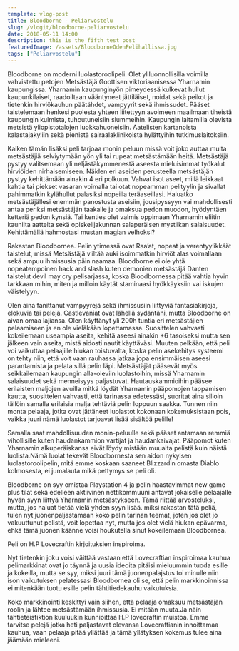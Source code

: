 ```yaml
---
template: vlog-post
title: Bloodborne - Peliarvostelu
slug: /vlogit/bloodborne-peliarvostelu
date: 2018-05-11 14:00
description: this is the fifth test post
featuredImage: /assets/BloodborneOdenPelihallissa.jpg
tags: ["Peliarvostelu"]
---
```

Bloodborne on moderni luolastoroolipeli. Olet yliluonnollisilla voimilla vahvistettu petojen Metsästäjä Goottisen viktoriaanisessa Yharnamin kaupungissa.  Yharnamin kaupunginyön pimeydessä kulkevat hullut kaupunkilaiset, raadoiltaan vääntyneet jättiläiset, noidat sekä peikot ja tietenkin hirviökauhun päätähdet, vampyyrit sekä ihmissudet. Pääset taistelemaan henkesi puolesta yhteen liitettyyn avoimeen maailmaan tiheistä kaupungin kulmista, tuhoutuneisiin slummeihin. Kaupungin laitamilla olevista metsistä yliopistotalojen luokkahuoneisiin. Aatelisten kartanoista kalastajakyliin sekä pienistä sairaalaklinikoista hylättyihin tutkimuslaitoksiin.

Kaiken tämän lisäksi peli tarjoaa monin peluun missä voit joko auttaa muita metsästäjiä selviytymään yön yli tai rupeat metsästämään heitä. Metsästäjä pystyy valitsemaan yli neljästäkymmenestä aseesta mieluisimmat työkalut hirviöiden nirhaisemiseen. Näiden eri aseiden perusteella metsästäjän pystyy kehittämään ainakin 4 eri polkuun. Vahvat isot aseet, millä leikkaat kahtia tai piekset vasaran voimalla tai otat nopeamman pelityylin ja sivallat pahimmatkin kylähullut palasiksi nopeilla teräaseillasi. Haluatko metsästäjällesi enemmän panostusta aseisiin, jousipyssyyn vai mahdollisesti antaa periksi metsästäjän taakalle ja omaksua pedon muodon, hyödyntäen ketteriä pedon kynsiä. Tai kenties olet valmis oppimaan Yharnamin eliitin kauniita aatteita sekä opiskelijakunnan salaperäisen mystiikan salaisuudet. Kehittämällä hahmostasi mustan magian velhoksi?

Rakastan Bloodbornea. Pelin ytimessä ovat Raa’at, nopeat ja verentyylikkäät taistelut, missä Metsästäjä viiltää auki isoimmatkin hirviöt alas voimallaan sekä ampuu ihmissusia päin naamaa. Bloodborne ei ole yhtä nopeatempoinen hack and slash kuten demonien metsästäjä Danten taistelut devil may cry pelisarjassa, koska Bloodbornessa pitää vahtia hyvin tarkkaan mihin, miten ja milloin käytät staminaasi hyökkäyksiin vai iskujen väistelyyn.

Olen aina fanittanut vampyyrejä sekä ihmissusiin liittyviä fantasiakirjoja, elokuvia tai pelejä. Castlevaniat ovat lähellä sydäntäni, mutta Bloodborne on aivan omaa lajiansa. Olen käyttänyt yli 200h tuntia eri metsästäjien pelaamiseen ja en ole vieläkään lopettamassa. Suosittelen vahvasti kokeilemaan useampia aseita, kehitä aseesi ainakin +6 tasoiseksi mutta sen jälkeen vain aseita, mistä aidosti nautit käyttäväsi.  Muuten pelkään, että peli voi vaikuttaa pelaajille hiukan toistuvalta, koska pelin asekehitys systeemi on tehty niin, että voit vaan rauhassa jatkaa jopa ensimmäisen aseesi parantamista ja pelata sillä pelin läpi.
Metsästäjät pääsevät myös seikkailemaan kaupungin alla-oleviin luolastoihin, missä Yharnamin salaisuudet sekä menneisyys paljastuvat.  Hautauskammioihin pääsee erilaisten maljojen avuilla mitkä löydät Yharnamin pääpomojen tappamisen kautta, suosittelen vahvasti, että tarinassa edetessäsi, suoritat aina silloin tällöin samalla erilaisia malja tehtäviä pelin loppuun saakka. Tunnen niin monta pelaaja, jotka ovat jättäneet luolastot kokonaan kokemuksistaan pois, vaikka juuri nämä luolastot tarjoavat lisää sisältöä pelille!

Samalla saat mahdollisuuden monin-peluulle sekä pääset antamaan remmiä vihollisille kuten haudankammion vartijat ja haudankaivajat. Pääpomot kuten Yharnamin alkuperäiskansa eivät löydy mistään muualta pelistä kuin näistä luolista.Nämä luolat tekevät Bloodbornesta sen aidon nykyisen luolastoroolipelin, mitä emme koskaan saaneet Blizzardin omasta Diablo kolmosesta, ei jumalauta mikä pettymys se peli oli.

Bloodborne on syy omistaa Playstation 4 ja pelin haastavimmat new game plus tilat sekä edelleen aktiivinen nettikommuuni antavat jokaiselle pelaajalle hyvän syyn liittyä Yharnamin metsästykseen. Tämä riittää arvosteluksi, mutta, jos haluat tietää vielä yhden syyn lisää. miksi rakastan tätä peliä, tulen nyt juonenpaljastamaan koko pelin tarinan teemat, joten jos olet jo vakuuttunut pelistä, voit lopettaa nyt, mutta jos olet vielä hiukan epävarma, ehkä tämä juonen käänne voisi houkutella sinut kokeilemaan Bloodbornea.

Peli on H.P Lovecraftin kirjoituksien inspiroima.

Nyt tietenkin joku voisi väittää vastaan että Lovecraftian inspiroimaa kauhua pelimarkkinat ovat jo täynnä ja uusia ideoita pitäisi mieluummin tuoda esille ja kokeilla, mutta se syy, miksi juuri tämä juonenpalajstus toi minulle niin ison vaikutuksen pelatessasi Bloodbornea oli se, että pelin markkinoinnissa ei mitenkään tuotu esille pelin tähtitiedekauhu vaikutuksia. 

Koko markkinointi keskittyi vain siihen, että pelaaja omaksuu metsästäjän roolin ja lähtee metsästämään ihmissusia. Ei mitään muuta.Ja näin tähtieteisfiktion kuuluukin kunnioittaa H.P lovecraftin muistoa. Emme tarvitse pelejä jotka heti paljastavat olevansa Lovecraftianin innoittamaa kauhua, vaan pelaaja pitää yllättää ja tämä yllätyksen kokemus tulee aina jäämään mieleeni.